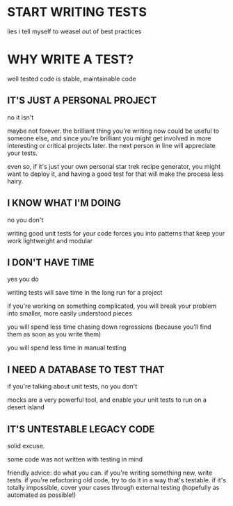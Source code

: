 # START WRITING TESTS

lies i tell myself to weasel out of best practices

# WHY WRITE A TEST?

well tested code is stable, maintainable code

## IT'S JUST A PERSONAL PROJECT

no it isn't

maybe not forever. the brilliant thing you're writing now could be useful to someone else, and since you're brilliant you might get involved in more interesting or critical projects later.  the next person in line will appreciate your tests.

even so, if it's just your own personal star trek recipe generator, you might want to deploy it, and having a good test for that will make the process less hairy.

## I KNOW WHAT I'M DOING

no you don't

writing good unit tests for your code forces you into patterns that keep your work lightweight and modular

## I DON'T HAVE TIME

yes you do

writing tests will save time in the long run for a project

if you're working on something complicated, you will break your problem into smaller, more easily understood pieces

you will spend less time chasing down regressions (because you'll find them as soon as you write them)

you will spend less time in manual testing

## I NEED A DATABASE TO TEST THAT

if you're talking about unit tests, no you don't

mocks are a very powerful tool, and enable your unit tests to run on a desert island

## IT'S UNTESTABLE LEGACY CODE

solid excuse.

some code was not written with testing in mind

friendly advice: do what you can.  if you're writing something new, write tests.  if you're refactoring old code, try to do it in a way that's testable.  if it's totally impossible, cover your cases through external testing (hopefully as automated as possible!)

 

